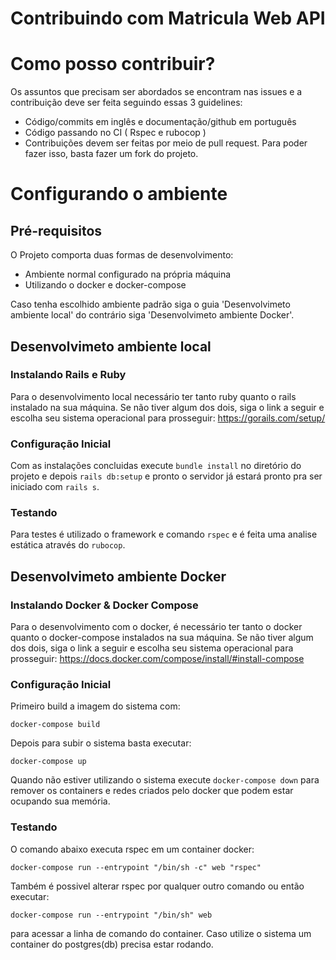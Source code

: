 # Contribuindo com Matricula Web API

# Como posso contribuir?
Os assuntos que precisam ser abordados se encontram nas issues e a contribuição deve ser feita seguindo essas 3 guidelines:
- Código/commits em inglês e documentação/github em português
- Código passando no CI ( Rspec e rubocop )
- Contribuições devem ser feitas por meio de pull request. Para poder fazer isso, basta fazer um fork do projeto.

# Configurando o ambiente
## Pré-requisitos
O Projeto comporta duas formas de desenvolvimento:
- Ambiente normal configurado na própria máquina
- Utilizando o docker e docker-compose

Caso tenha escolhido ambiente padrão siga o guia 'Desenvolvimeto ambiente local' do contrário siga 'Desenvolvimeto ambiente Docker'.

## Desenvolvimeto ambiente local
### Instalando Rails e Ruby
Para o desenvolvimento local necessário ter tanto ruby quanto o rails instalado na sua máquina.
Se não tiver algum dos dois, siga o link a seguir e escolha seu sistema operacional para prosseguir: https://gorails.com/setup/

### Configuração Inicial
Com as instalações concluidas execute `bundle install` no diretório do projeto e depois `rails db:setup` e pronto o servidor
já estará pronto pra ser iniciado com `rails s`.

### Testando
Para testes é utilizado o framework e comando `rspec` e é feita uma analise estática através do `rubocop`.

## Desenvolvimeto ambiente Docker

### Instalando Docker & Docker Compose
Para o desenvolvimento com o docker, é necessário ter tanto o docker quanto o docker-compose instalados na sua máquina.
Se não tiver algum dos dois, siga o link a seguir e escolha seu sistema operacional para prosseguir: https://docs.docker.com/compose/install/#install-compose

### Configuração Inicial
Primeiro build a imagem do sistema com:

`docker-compose build`

Depois para subir o sistema basta executar:

`docker-compose up`

Quando não estiver utilizando o sistema execute `docker-compose down` para remover os containers e redes criados pelo docker que podem estar ocupando sua memória.

### Testando
O comando abaixo executa rspec em um container docker:

`docker-compose run --entrypoint "/bin/sh -c" web "rspec"`

Também é possivel alterar rspec por qualquer outro comando ou então executar:

`docker-compose run --entrypoint "/bin/sh" web`

para acessar a linha de comando do container. Caso utilize o sistema um container do postgres(db) precisa estar rodando.
